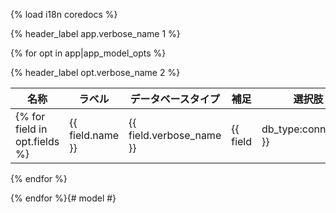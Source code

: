 {% load i18n coredocs %}

{% header_label app.verbose_name 1 %}

{% for opt in app|app_model_opts %}

{% header_label opt.verbose_name 2 %}

| 名称                      | ラベル                         　 | データベースタイプ             | 補足                              |  選択肢 |
| ------------------------ | -------------------------------- | --------------------------- | -------------------------------- | ------ |
{% for field in opt.fields %}| {{ field.name }}         | {{ field.verbose_name }}         | {{ field|db_type:connection }}  | {{ field.help_text }}  | {% if field.choices %} <ul>{% for choice in field.choices %}<li>{{ choice.0 }} : {{ choice.1 }}</li> {% endfor %}</ul>{% endif %}|
{% endfor %}

{% endfor %}{# model #}
